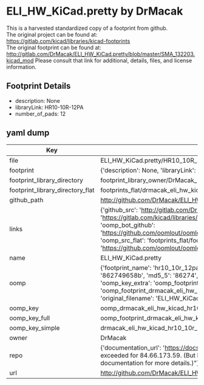 # ELI_HW_KiCad.pretty by DrMacak  
This is a harvested standardized copy of a footprint from github.  
The original project can be found at:  
https://gitlab.com/kicad/libraries/kicad-footprints  
The original footprint can be found at:
http://gitlab.com/DrMacak/ELI_HW_KiCad.pretty/blob/master/SMA_132203.kicad_mod
Please consult that link for additional, details, files, and license information.  
## Footprint Details
* description: None  
* libraryLink: HR10-10R-12PA  
* number_of_pads: 12  
## yaml dump  
| Key | Value |  
| --- | --- |  
| file | ELI_HW_KiCad.pretty/HR10_10R_12PA.kicad_mod |  
| footprint | {'description': None, 'libraryLink': 'HR10-10R-12PA', 'number_of_pads': 12} |  
| footprint_library_directory | footprint_library_owner/DrMacak_ELI_HW_KiCad.pretty |  
| footprint_library_directory_flat | footprints_flat/drmacak_eli_hw_kicad_hr10_10r_12pa/working |  
| github_path | http://github.com/DrMacak/ELI_HW_KiCad.pretty/blob/master/HR10_10R_12PA.kicad_mod |  
| links | {'github_src': 'http://gitlab.com/DrMacak/ELI_HW_KiCad.pretty/blob/master/SMA_132203.kicad_mod', 'github_src_repo': 'https://gitlab.com/kicad/libraries/kicad-footprints', 'oomp_bot': 'footprints/drmacak_eli_hw_kicad_hr10_10r_12pa/working', 'oomp_bot_github': 'https://github.com/oomlout/oomlout_oomp_footprint_bot/tree/main/footprints/drmacak_eli_hw_kicad_hr10_10r_12pa/working', 'oomp_src_flat': 'footprints_flat/footprints_flat/drmacak_eli_hw_kicad_hr10_10r_12pa/working', 'oomp_src_flat_github': 'https://github.com/oomlout/oomlout_oomp_footprint_src/tree/main/footprints_flat/drmacak_eli_hw_kicad_hr10_10r_12pa/working'} |  
| name | ELI_HW_KiCad.pretty |  
| oomp | {'footprint_name': 'hr10_10r_12pa', 'library_name': 'eli_hw_kicad', 'md5': '862749658bf53f73c509891140891c48', 'md5_10': '862749658b', 'md5_5': '86274', 'md5_6': '862749', 'oomp_key': 'oomp_drmacak_eli_hw_kicad_hr10_10r_12pa', 'oomp_key_extra': 'oomp_footprint_drmacak_eli_hw_kicad_hr10_10r_12pa', 'oomp_key_full': 'oomp_footprint_drmacak_eli_hw_kicad_hr10_10r_12pa_862749', 'oomp_key_simple': 'drmacak_eli_hw_kicad_hr10_10r_12pa', 'original_filename': 'ELI_HW_KiCad.pretty/HR10_10R_12PA.kicad_mod', 'owner_name': 'drmacak'} |  
| oomp_key | oomp_drmacak_eli_hw_kicad_hr10_10r_12pa |  
| oomp_key_full | oomp_footprint_drmacak_eli_hw_kicad_hr10_10r_12pa |  
| oomp_key_simple | drmacak_eli_hw_kicad_hr10_10r_12pa |  
| owner | DrMacak |  
| repo | {'documentation_url': 'https://docs.github.com/rest/overview/resources-in-the-rest-api#rate-limiting', 'message': "API rate limit exceeded for 84.66.173.59. (But here's the good news: Authenticated requests get a higher rate limit. Check out the documentation for more details.)"} |  
| url | http://github.com/DrMacak/ELI_HW_KiCad.pretty |  

